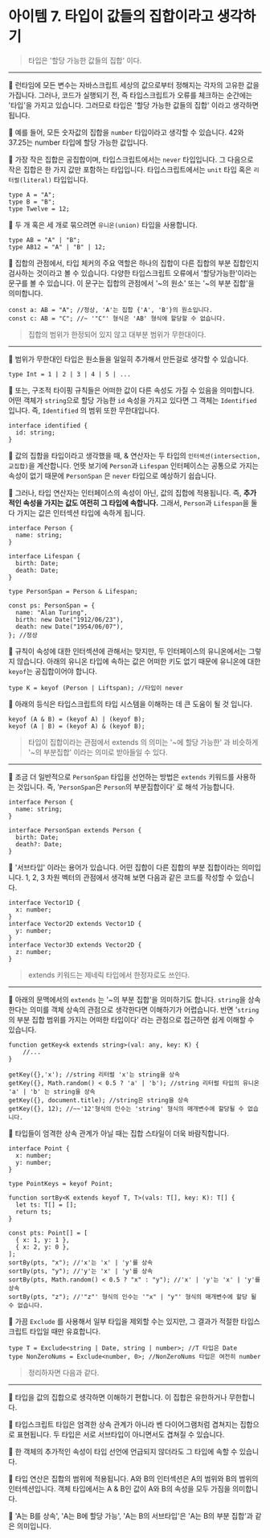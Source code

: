 # 아이템 7. 타입이 값들의 집합이라고 생각하기

> 타입은 '할당 가능한 값들의 집합' 이다.

---

💬 런타임에 모든 변수는 자바스크립트 세상의 값으로부터 정해지는 각자의 고유한 값을 가집니다. 그러나, 코드가 실행되기 전, 즉 타입스크립트가 오류를 체크하는 순간에는 '타입'을 가지고 있습니다. 그러므로 타입은 '할당 가능한 값들의 집합' 이라고 생각하면 됩니다.

💬 예를 들어, 모든 숫자값의 집합을 `number` 타입이라고 생각할 수 있습니다. 42와 37.25는 number 타입에 할당 가능한 값입니다.

💬 가장 작은 집합은 공집합이며, 타입스크립트에서는 `never` 타입입니다. 그 다음으로 작은 집합은 한 가지 값만 포함하는 타입입니다. 타입스크립트에서는 `unit` 타입 혹은 `리터럴(literal)` 타입입니다.

```tsx
type A = "A";
type B = "B";
type Twelve = 12;
```

💬 두 개 혹은 세 개로 묶으려면 `유니온(union)` 타입을 사용합니다.

```tsx
type AB = "A" | "B";
type AB12 = "A" | "B" | 12;
```

💬 집합의 관점에서, 타입 체커의 주요 역할은 하나의 집합이 다른 집합의 부분 집합인지 검사하는 것이라고 볼 수 있습니다. 다양한 타입스크립트 오류에서 '할당가능한'이라는 문구를 볼 수 있습니다. 이 문구는 집합의 관점에서 '~의 원소' 또는 '~의 부분 집합'을 의미합니다.

```tsx
const a: AB = "A"; //정상, 'A'는 집합 {'A', 'B'}의 원소입니다.
const c: AB = "C"; //~ '"C"' 형식은 'AB' 형식에 할당할 수 없습니다.
```

> 집합의 범위가 한정되어 있지 않고 대부분 범위가 무한대이다.

---

💬 범위가 무한대인 타입은 원소들을 일일히 추가해서 만든걸로 생각할 수 있습니다.

```tsx
type Int = 1 | 2 | 3 | 4 | 5 | ...
```

💬 또는, 구조적 타이핑 규칙들은 어떠한 값이 다른 속성도 가질 수 있음을 의미합니다. 어떤 객체가 `string`으로 할당 가능한 `id` 속성을 가지고 있다면 그 객체는 `Identified`입니다. 즉, `Identified` 의 범위 또한 무한대입니다.

```tsx
interface identified {
  id: string;
}
```

💬 값의 집합을 타입이라고 생각했을 때, & 연산자는 두 타입의 `인터섹션(intersection, 교집합)`을 계산합니다. 언뜻 보기에 `Person`과 `Lifespan` 인터페이스는 공통으로 가지는 속성이 없기 때문에 `PersonSpan` 은 `never` 타입으로 예상하기 쉽습니다.

💬 그러나, 타입 연산자는 인터페이스의 속성이 아닌, 값의 집합에 적용됩니다. 즉, **추가적인 속성을 가지는 값도 여전히 그 타입에 속합니다.** 그래서, `Person`과 `Lifespan`을 둘 다 가지는 값은 인터섹션 타입에 속하게 됩니다.

```tsx
interface Person {
  name: string;
}

interface Lifespan {
  birth: Date;
  death: Date;
}

type PersonSpan = Person & Lifespan;

const ps: PersonSpan = {
  name: "Alan Turing",
  birth: new Date("1912/06/23"),
  death: new Date("1954/06/07"),
}; //정상
```

💬 규칙이 속성에 대한 인터섹션에 관해서는 맞지만, 두 인터페이스의 유니온에서는 그렇지 않습니다. 아래의 유니온 타입에 속하는 값은 어떠한 키도 없기 때문에 유니온에 대한 `keyof`는 공집합이어야 합니다.

```tsx
type K = keyof (Person | Liftspan); //타입이 never
```

💬 아래의 등식은 타입스크립트의 타입 시스템을 이해하는 데 큰 도움이 될 것 입니다.

```tsx
keyof (A & B) = (keyof A) | (keyof B);
keyof (A | B) = (keyof A) & (keyof B);
```

> 타입이 집합이라는 관점에서 extends 의 의미는 '~에 할당 가능한' 과 비슷하게 '~의 부분집합' 이라는 의미로 받아들일 수 있다.

---

💬 조금 더 일반적으로 `PersonSpan` 타입을 선언하는 방법은 `extends` 키워드를 사용하는 것입니다. 즉, '`PersonSpan`은 `Person`의 부분집합이다' 로 해석 가능합니다.

```tsx
interface Person {
  name: string;
}

interface PersonSpan extends Person {
  birth: Date;
  death?: Date;
}
```

💬 '서브타입' 이라는 용어가 있습니다. 어떤 집합이 다른 집합의 부분 집합이라는 의미입니다. 1, 2, 3 차원 벡터의 관점에서 생각해 보면 다음과 같은 코드를 작성할 수 있습니다.

```tsx
interface Vector1D {
  x: number;
}
interface Vector2D extends Vector1D {
  y: number;
}
interface Vector3D extends Vector2D {
  z: number;
}
```

> extends 키워드는 제네릭 타입에서 한정자로도 쓰인다.

---

💬 아래의 문맥에서의 `extends` 는 '~의 부분 집합'을 의미하기도 합니다. `string`을 상속한다는 의미를 객체 상속의 관점으로 생각한다면 이해하기가 어렵습니다. 반면 '`string`의 부분 집합 범위를 가지는 어떠한 타입이다' 라는 관점으로 접근하면 쉽게 이해할 수 있습니다.

```tsx
function getKey<k extends string>(val: any, key: K) {
	//...
}

getKey({},'x'); //string 리터럴 'x'는 string을 상속
getKey({}, Math.random() < 0.5 ? 'a' | 'b'); //string 리터럴 타입의 유니온 'a' | 'b' 는 string을 상속
getKey({}, document.title); //string은 string을 상속
getKey({}, 12); //~~'12'형식의 인수는 'string' 형식의 매개변수에 할당될 수 없습니다.
```

💬 타입들이 엄격한 상속 관계가 아닐 때는 집합 스타일이 더욱 바람직합니다.

```tsx
interface Point {
  x: number;
  y: number;
}

type PointKeys = keyof Point;

function sortBy<K extends keyof T, T>(vals: T[], key: K): T[] {
  let ts: T[] = [];
  return ts;
}

const pts: Point[] = [
  { x: 1, y: 1 },
  { x: 2, y: 0 },
];
sortBy(pts, "x"); //'x'는 'x' | 'y'를 상속
sortBy(pts, "y"); //'y'는 'x' | 'y'를 상속
sortBy(pts, Math.random() < 0.5 ? "x" : "y"); //'x' | 'y'는 'x' | 'y'를 상속
sortBy(pts, "z"); //'"z"' 형식의 인수는 '"x" | "y"' 형식의 매개변수에 할당 될 수 없습니다.
```

💬 가끔 `Exclude` 를 사용해서 일부 타입을 제외할 수는 있지만, 그 결과가 적절한 타입스크립트 타입일 때만 유효합니다.

```tsx
type T = Exclude<string | Date, string | number>; //T 타입은 Date
type NonZeroNums = Exclude<number, 0>; //NonZeroNums 타입은 여전히 number
```

> 정리하자면 다음과 같다.

---

💬 타입을 값의 집합으로 생각하면 이해하기 편합니다. 이 집합은 유한하거나 무한합니다.

💬 타입스크립트 타입은 엄격한 상속 관계가 아니라 벤 다이어그램처럼 겹쳐지는 집합으로 표현됩니다. 두 타입은 서로 서브타입이 아니면서도 겹쳐질 수 있습니다.

💬 한 객체의 추가적인 속성이 타입 선언에 언급되지 않더라도 그 타입에 속할 수 있습니다.

💬 타입 연산은 집합의 범위에 적용됩니다. A와 B의 인터섹션은 A의 범위와 B의 범위의 인터섹션입니다. 객체 타입에서는 A & B인 값이 A와 B의 속성을 모두 가짐을 의미합니다.

💬 'A는 B를 상속', 'A는 B에 할당 가능', 'A는 B의 서브타입'은 'A는 B의 부분 집합'과 같은 의미입니다.
